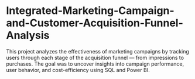 # Integrated-Marketing-Campaign-and-Customer-Acquisition-Funnel-Analysis
This project analyzes the effectiveness of marketing campaigns by tracking users through each stage of the acquisition funnel — from impressions to purchases. The goal was to uncover insights into campaign performance, user behavior, and cost-efficiency using SQL and Power BI.
